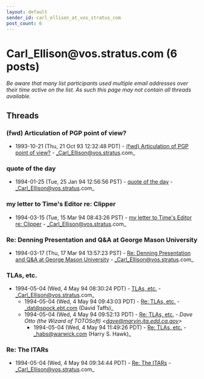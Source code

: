 ```yaml
---
layout: default
sender_id: carl_ellison_at_vos_stratus_com
post_count: 6
---
```


# Carl_Ellison<span>@</span>vos.stratus.com (6 posts)

_Be aware that many list participants used multiple email addresses over their time active on the list. As such this page may not contain all threads available._

## Threads

### (fwd) Articulation of PGP point of view?
+ 1993-10-21 (Thu, 21 Oct 93 12:32:48 PDT) - [(fwd) Articulation of PGP point of view?](/archive/1993/10/8fada69da32c83b326c120b00ff4441217d46c1811fc35ed41e176a72934777c) - _Carl_Ellison@vos.stratus.com_

### quote of the day
+ 1994-01-25 (Tue, 25 Jan 94 12:56:56 PST) - [quote of the day](/archive/1994/01/0acf398c3b70f51bb4371a462607719487232d0e4eb3ca253a4e9dce96ae3bd9) - _Carl_Ellison@vos.stratus.com_

### my letter to Time's Editor re: Clipper
+ 1994-03-15 (Tue, 15 Mar 94 08:43:26 PST) - [my letter to Time's Editor re: Clipper](/archive/1994/03/167ce00a54e2bfc7682c0dd9ca61d1fe81462edc0eca4d12c26da80f39de149d) - _Carl_Ellison@vos.stratus.com_

### Re: Denning Presentation and Q&A at George Mason University
+ 1994-03-17 (Thu, 17 Mar 94 13:57:23 PST) - [Re: Denning Presentation and Q&A at George Mason University](/archive/1994/03/1bfa6266b55b2455b7227424a902372c7f9053255234f5db22a8a068ede35e92) - _Carl_Ellison@vos.stratus.com_

### TLAs, etc.
+ 1994-05-04 (Wed, 4 May 94 08:30:24 PDT) - [TLAs, etc.](/archive/1994/05/1b47c6c2893458fed4f591c88f00d409f40d1461d051f34adcdcf2ed277995ec) - _Carl_Ellison@vos.stratus.com_
  + 1994-05-04 (Wed, 4 May 94 09:43:03 PDT) - [Re: TLAs, etc.](/archive/1994/05/4365edbddba2960a8a757270a0ead3fa50c46e6c274576c4dae59ea56fb66bb8) - _dat@spock.ebt.com (David Taffs)_
  + 1994-05-04 (Wed, 4 May 94 09:52:13 PDT) - [Re: TLAs, etc.](/archive/1994/05/e6402ec4892060aa8035beec334696bb996c71e0c50a86a4d1c78acb1970a50c) - _Dave Otto (the Wizard of TOTOSoft) \<dave@marvin.jta.edd.ca.gov\>_
    + 1994-05-04 (Wed, 4 May 94 11:49:26 PDT) - [Re: TLAs, etc.](/archive/1994/05/ee27a3bc6591d4c2f53016a3eab5faa2485ee8355b7f59668d6d8f07aeb94495) - _habs@warwick.com (Harry S. Hawk)_

### Re: The ITARs
+ 1994-05-04 (Wed, 4 May 94 09:34:44 PDT) - [Re: The ITARs](/archive/1994/05/23f9cfea677661bf33af03ac196f7ae3c85a752c968a0c64c23fb12f1a10fff9) - _Carl_Ellison@vos.stratus.com_

